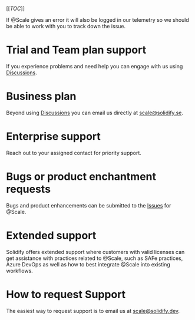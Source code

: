 [[_TOC_]]

If @Scale gives an error it will also be logged in our telemetry so we should be able to work with you to track down the issue.

# Trial and Team plan support
If you experience problems and need help you can engage with us using [Discussions](https://github.com/solidify/scale/discussions).

# Business plan 
Beyond using [Discussions](https://github.com/solidify/scale/discussions) you can email us directly at [scale@solidify.se](mailto:scale@solidify.dev).

# Enterprise support
Reach out to your assigned contact for priority support.

# Bugs or product enchantment requests
Bugs and product enhancements can be submitted to the [Issues](https://github.com/solidify/scale/issues) for @Scale.

# Extended support
Solidify offers extended support where customers with valid licenses can get assistance with practices related to @Scale, such as SAFe practices, Azure DevOps as well as how to best integrate @Scale into existing workflows.

# How to request Support
The easiest way to request support is to email us at [scale@solidify.dev](mailto://scale@solidify.dev).
